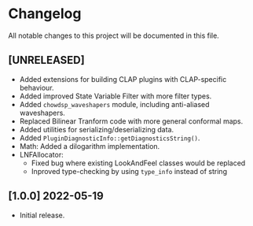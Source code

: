 # Changelog

All notable changes to this project will be documented in this file.

## [UNRELEASED]
- Added extensions for building CLAP plugins with CLAP-specific behaviour.
- Added improved State Variable Filter with more filter types.
- Added `chowdsp_waveshapers` module, including anti-aliased waveshapers.
- Replaced Bilinear Tranform code with more general conformal maps.
- Added utilities for serializing/deserializing data.
- Added `PluginDiagnosticInfo::getDiagnosticsString()`.
- Math: Added a dilogarithm implementation.
- LNFAllocator:
  - Fixed bug where existing LookAndFeel classes would be replaced
  - Inproved type-checking by using `type_info` instead of string

## [1.0.0] 2022-05-19
- Initial release.
